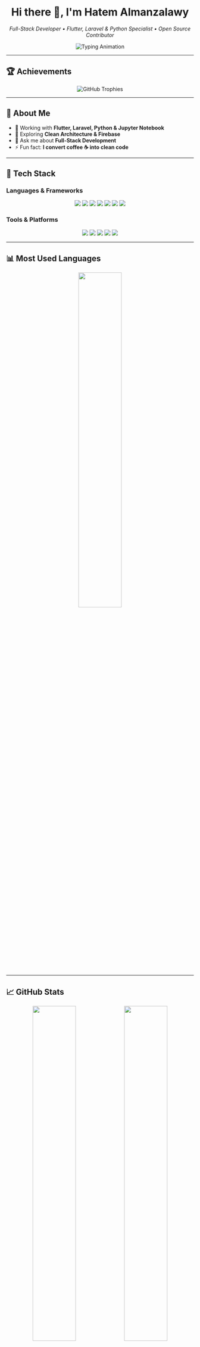 <!-- Header -->
<h1 align="center">Hi there 👋, I'm Hatem Almanzalawy</h1>
<p align="center">
  <em>Full-Stack Developer • Flutter, Laravel & Python Specialist • Open Source Contributor</em>
</p>

<!-- Typing Animation -->
<p align="center">
  <img src="https://readme-typing-svg.herokuapp.com?font=Fira+Code&size=20&duration=2500&pause=1000&color=2ECC71&center=true&vCenter=true&width=650&lines=Passionate+about+clean+code+%26+great+UX.;Flutter+%2B+Laravel+%2B+Python+is+my+superpower.;Jupyter+Notebook+for+data+analysis.;Always+learning+something+new!" alt="Typing Animation" />
</p>

---

## 🏆 Achievements  

<p align="center">
  <img src="https://github-profile-trophy.vercel.app/?username=hatembahyeldin&theme=gruvbox&no-frame=true&row=1&column=6" alt="GitHub Trophies"/>
</p>

---

## 🚀 About Me  
- 🔭 Working with **Flutter, Laravel, Python & Jupyter Notebook**  
- 🌱 Exploring **Clean Architecture & Firebase**  
- 💬 Ask me about **Full-Stack Development**  
- ⚡ Fun fact: **I convert coffee ☕ into clean code**

---

## 🔧 Tech Stack  

### **Languages & Frameworks**  
<p align="center">
  <img src="https://img.shields.io/badge/Dart-0175C2?style=for-the-badge&logo=dart&logoColor=white"/>
  <img src="https://img.shields.io/badge/Flutter-02569B?style=for-the-badge&logo=flutter&logoColor=white"/>
  <img src="https://img.shields.io/badge/Laravel-F72C1F?style=for-the-badge&logo=laravel&logoColor=white"/>
  <img src="https://img.shields.io/badge/PHP-777BB4?style=for-the-badge&logo=php&logoColor=white"/>
  <img src="https://img.shields.io/badge/Python-3776AB?style=for-the-badge&logo=python&logoColor=white"/>
  <img src="https://img.shields.io/badge/JavaScript-F7DF1E?style=for-the-badge&logo=javascript&logoColor=black"/>
  <img src="https://img.shields.io/badge/Jupyter-F37626?style=for-the-badge&logo=jupyter&logoColor=white"/>
</p>

### **Tools & Platforms**  
<p align="center">
  <img src="https://img.shields.io/badge/Firebase-FFCA28?style=for-the-badge&logo=firebase&logoColor=black"/>
  <img src="https://img.shields.io/badge/VS%20Code-007ACC?style=for-the-badge&logo=visual-studio-code&logoColor=white"/>
  <img src="https://img.shields.io/badge/Git-F05032?style=for-the-badge&logo=git&logoColor=white"/>
  <img src="https://img.shields.io/badge/GitHub-181717?style=for-the-badge&logo=github&logoColor=white"/>
  <img src="https://img.shields.io/badge/Postman-FF6C37?style=for-the-badge&logo=postman&logoColor=white"/>
</p>

---

## 📊 Most Used Languages  

<p align="center">
  <img src="https://github-readme-stats.vercel.app/api/top-langs/?username=hatembahyeldin&layout=compact&theme=radical&hide_border=true&border_radius=10&langs_count=6" width="48%"/>
</p>

---

## 📈 GitHub Stats  
<p align="center">
  <img src="https://github-readme-stats.vercel.app/api?username=hatembahyeldin&show_icons=true&theme=radical&hide_border=true&border_radius=10" width="48%"/>
  <img src="https://github-readme-streak-stats.herokuapp.com?user=hatembahyeldin&theme=radical&hide_border=true&border_radius=10" width="48%"/>
</p>

---

## 📅 Contribution Graph  
<p align="center">
  <img src="https://github-readme-activity-graph.vercel.app/graph?username=hatembahyeldin&theme=react-dark&hide_border=true&bg_color=0D1117&color=2ECC71&line=2ECC71&point=FFFFFF" width="95%"/>
</p>

---

## 👀 Visitor Count  
<p align="center">
  <img src="https://komarev.com/ghpvc/?username=hatembahyeldin&style=for-the-badge&color=blue"/>
</p>

---

## 📫 Connect With Me  
<p align="center">
  <a href="mailto:hatembahyeldin@gmail.com"><img src="https://img.shields.io/badge/Gmail-D14836?style=for-the-badge&logo=gmail&logoColor=white"/></a>
  <a href="https://linkedin.com/in/hatembahyeldin"><img src="https://img.shields.io/badge/LinkedIn-0A66C2?style=for-the-badge&logo=linkedin&logoColor=white"/></a>
  <a href="https://twitter.com/hatembahyeldin"><img src="https://img.shields.io/badge/Twitter-1DA1F2?style=for-the-badge&logo=twitter&logoColor=white"/></a>
  <a href="https://github.com/hatembahyeldin"><img src="https://img.shields.io/badge/GitHub-333?style=for-the-badge&logo=github&logoColor=white"/></a>
</p>

